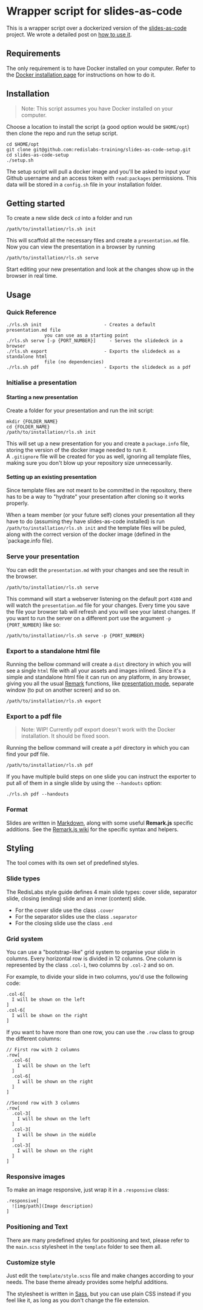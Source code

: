 # Wrapper script for slides-as-code

This is a wrapper script over a dockerized version of the [slides-as-code](https://github.com/redislabs-training/slides-as-code-setup) project. We wrote a detailed post on [how to use it](https://redislabs.atlassian.net/wiki/spaces/TE/blog/2020/02/04/1001652723/How+to+set+up+Slides+as+Code+with+Docker).

## Requirements
The only requirement is to have Docker installed on your computer. Refer to the [Docker installation page](https://docs.docker.com/install/) for instructions on how to do it.

## Installation

> Note: This script assumes you have Docker installed on your computer. 

Choose a location to install the script (a good option would be `$HOME/opt`) then clone the repo and run the setup script.

```
cd $HOME/opt
git clone git@github.com:redislabs-training/slides-as-code-setup.git
cd slides-as-code-setup
./setup.sh
```
 
The setup script will pull a docker image and you'll be asked to input your Github username and an access token with `read:packages` permissions. This data will be stored in a `config.sh` file in your installation folder.

## Getting started
To create a new slide deck `cd` into a folder and run 
```
/path/to/installation/rls.sh init
```
This will scaffold all the necessary files and create a `presentation.md` file. Now you can view the presentation in a browser by running

```
/path/to/installation/rls.sh serve
```

Start editing your new presentation and look at the changes show up in the browser in real time. 




## Usage



### Quick Reference
```
./rls.sh init                       - Creates a default presentation.md file 
              you can use as a starting point
./rls.sh serve [-p {PORT_NUMBER}]     - Serves the slidedeck in a browser
./rls.sh export                     - Exports the slidedeck as a standalone html 
              file (no dependencies)
./rls.sh pdf                        - Exports the slidedeck as a pdf
```

### Initialise a presentation

#### Starting a new presentation
Create a folder for your presentation and run the init script:

```
mkdir {FOLDER_NAME}
cd {FOLDER_NAME}
/path/to/installation/rls.sh init
```

This will set up a new presentation for you and create a `package.info` file, storing the version of the docker image needed to run it.  
A `.gitignore` file will be created for you as well, ignoring all template files, making sure you don't blow up your repository size unnecessarily. 

#### Setting up an existing presentation
Since template files are not meant to be committed in the repository, there has to be a way to "hydrate" your presentation after cloning so it works properly.
  
When a team member (or your future self) clones your presentation all they have to do (assuming they have slides-as-code installed) is run `/path/to/installation/rls.sh init` and the template files will be puled, along with the correct version of the docker image (defined in the `package.info file). 


### Serve your presentation
You can edit the `presentation.md` with your changes and see the result in the browser. 

```
/path/to/installation/rls.sh serve
```

This command will start a webserver listening on the default port `4100` and will watch the `presentation.md` file for your changes. Every time you save the file your browser tab will refresh and you will see your latest changes. 
If you want to run the server on a different port use the argument `-p {PORT_NUMBER}` like so:

```
/path/to/installation/rls.sh serve -p {PORT_NUMBER}
```


### Export to a standalone html file

Running the bellow command will create a `dist` directory in which you will see a single `html` file with all your assets and images inlined. Since it's a simple and standalone html file it can run on any platform, in any browser, giving you all the usual [Remark](https://github.com/gnab/remark) functions, like [presentation mode](https://github.com/gnab/remark/wiki/Presentation-mode), separate window (to put on another screen) and so on.

```
/path/to/installation/rls.sh export
```

### Export to a pdf file

>Note: WIP! Currently pdf export doesn't work with the Docker installation. It should be fixed soon.

Running the bellow command will create a `pdf` directory in which you can find your pdf file. 

```
/path/to/installation/rls.sh pdf
```

If you have multiple build steps on one slide you can instruct the exporter to put all of them in a single slide by using the `--handouts` option: 
```
./rls.sh pdf --handouts
```


### Format
Slides are written in [Markdown](https://github.com/adam-p/markdown-here/wiki/Markdown-Cheatsheet), along with some useful **Remark.js** specific additions.
See the [Remark.js wiki](https://github.com/gnab/remark/wiki) for the specific syntax and helpers.


## Styling

The tool comes with its own set of predefined styles.

### Slide types
The RedisLabs style guide defines 4 main slide types: cover slide, separator slide, closing (ending) slide and an inner (content) slide.

- For the cover slide use the class `.cover`
- For the separator slides use the class `.separator`
- For the closing slide use the class `.end`

### Grid system
You can use a "bootstrap-like" grid system to organise your slide in columns. Every horizontal row is divided in 12 columns. One column is represented by the class `.col-1`, two columns by `.col-2` and so on.

For example, to divide your slide in two columns, you'd use the following code:

```
.col-6[
  I will be shown on the left
]
.col-6[
  I will be shown on the right
]
```

If you want to have more than one row, you can use the `.row` class to group the different columns:

```
// First row with 2 columns
.row[
  .col-6[
    I will be shown on the left
  ]
  .col-6[
    I will be shown on the right
  ]
]

//Second row with 3 columns
.row[
  .col-3[
    I will be shown on the left
  ]
  .col-3[
    I will be shown in the middle
  ]  
  .col-3[
    I will be shown on the right
  ]
]
```

### Responsive images
To make an image responsive, just wrap it in a `.responsive` class:

```
.responsive[
  ![img/path](Image description)
]
```


### Positioning and Text
There are many predefined styles for positioning and text, please refer to the `main.scss` stylesheet in the `template` folder to see them all.

### Customize style

Just edit the `template/style.scss` file and make changes according to your needs.
The base theme already provides some helpful additions.

The stylesheet is written in [Sass](http://sass-lang.com), but you can use plain CSS instead if you feel like it, as long as you don't change the file extension.